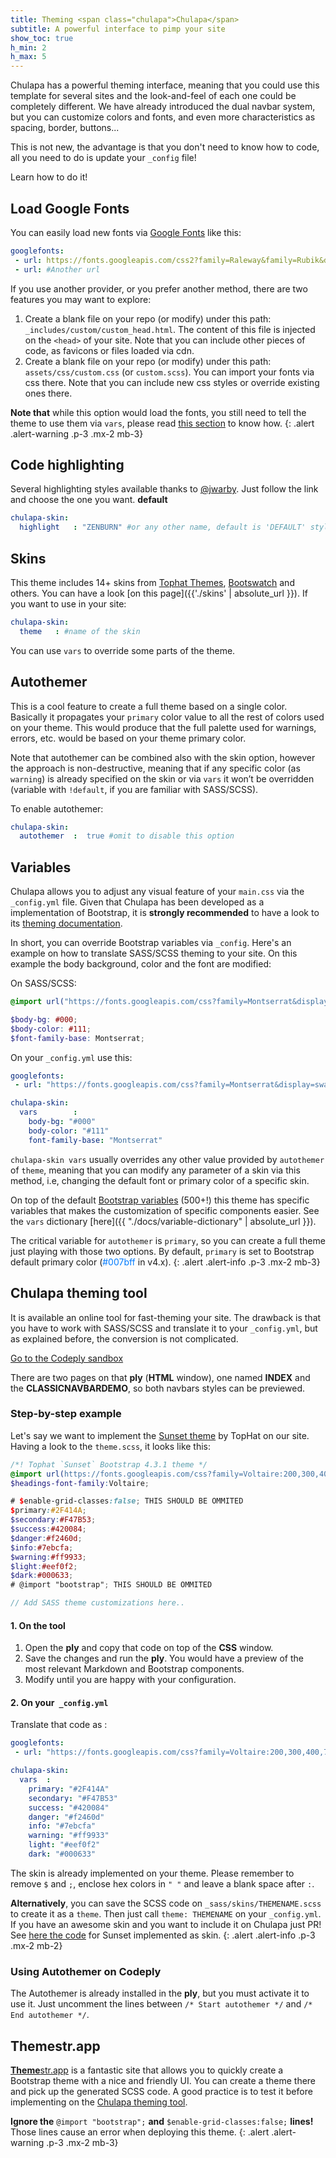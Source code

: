 ```yaml
---
title: Theming <span class="chulapa">Chulapa</span>
subtitle: A powerful interface to pimp your site
show_toc: true
h_min: 2
h_max: 5
---
```


<span class="chulapa">Chulapa</span> has a powerful theming interface, meaning that you could use this template for several sites and the look-and-feel of each one could be completely different. We have already introduced the dual navbar system, but you can customize colors and fonts, and even more characteristics as spacing, border, buttons...

This is not new, the advantage is that you don't need to know how to code, all you need to do is update your `_config` file!

Learn how to do it!

## Load Google Fonts

You can easily load new fonts via [Google Fonts](https://fonts.google.com/) like this:

```yaml
googlefonts:
 - url: https://fonts.googleapis.com/css2?family=Raleway&family=Rubik&display=swap
 - url: #Another url
```

If you use another provider, or you prefer another method, there are two features you may want to explore:
  1. Create a blank file on your repo (or modify) under this path: `_includes/custom/custom_head.html`. The content of this file is injected on the `<head>` of your site. Note that you can include other pieces of code, as favicons or files loaded via cdn.
  2. Create a blank file on your repo (or modify) under this path: `assets/css/custom.css` (or `custom.scss`). You can import your fonts via css there. Note that you can include new css styles or override existing ones there.


**Note that** while this option would load the fonts, you still need to tell the theme to use them via `vars`, please read [this section](https://dieghernan.github.io/chulapa/docs/03-theming#variables) to know how.
{: .alert .alert-warning .p-3 .mx-2 mb-3}


## Code highlighting

Several highlighting styles available thanks to [@jwarby](http://jwarby.github.io/jekyll-pygments-themes). Just follow the link and choose the one you want. **default**

```yaml
chulapa-skin: 
  highlight   : "ZENBURN" #or any other name, default is 'DEFAULT' style
```

## Skins

This theme includes 14+ skins from [Tophat Themes](https://themesguide.github.io/top-hat/dist/), [Bootswatch](https://bootswatch.com/) and others. You can have a look [on this page]({{'./skins' | absolute_url }}). If you want to use in your site:

```yaml
chulapa-skin: 
  theme   : #name of the skin
```

You can use `vars` to override some parts of the theme.

## Autothemer

This is a cool feature to create a full theme based on a single color. Basically it propagates your `primary` color value to all the rest of colors used on your theme. This would produce that the full palette used for warnings, errors, etc. would be based on your theme primary color.

Note that autothemer can be combined also with the skin option, however the approach is non-destructive, meaning that if any specific color (as `warning`) is already specified on the skin or via `vars` it won’t be overridden (variable with `!default`, if you are familiar with SASS/SCSS).

To enable autothemer: 

```yaml
chulapa-skin: 
  autothemer  :  true #omit to disable this option

```

## Variables

<span class="chulapa">Chulapa</span> allows you to adjust any visual feature of your `main.css` via the `_config.yml` file. Given that <span class="chulapa">Chulapa</span> has been developed as a implementation of Bootstrap, it is **strongly recommended** to have a look to its [theming documentation](https://getbootstrap.com/docs/4.5/getting-started/theming/#variable-defaults).

In short, you can override Bootstrap variables via `_config`. Here's an example on how to translate SASS/SCSS theming to your site. On this example the body background, color and the font are modified:

On SASS/SCSS:

```scss
@import url("https://fonts.googleapis.com/css?family=Montserrat&display=swap");

$body-bg: #000;
$body-color: #111;
$font-family-base: Montserrat;

```

On your `_config.yml` use this:

```yaml
googlefonts: 
 - url: "https://fonts.googleapis.com/css?family=Montserrat&display=swap"

chulapa-skin: 
  vars        :
    body-bg: "#000"
    body-color: "#111"
    font-family-base: "Montserrat"
```

`chulapa-skin vars` usually overrides any other value provided by `autothemer` of `theme`, meaning that you can modify any parameter of a skin via this method, i.e, changing the default font or primary color of a specific skin.


On top of the default [Bootstrap variables](https://github.com/dieghernan/chulapa/blob/master/_sass/bootstrap/_variables.scss) (500+!) this theme has specific variables that makes the customization of specific components easier. See the `vars` dictionary [here]({{ "./docs/variable-dictionary" | absolute_url }}).

The critical variable for `autothemer` is `primary`, so you can create a full theme just playing with those two options. By default, `primary` is set to Bootstrap default primary color (<span style="color:#007bff;">#007bff</span> in v4.x).
{: .alert .alert-info .p-3 .mx-2 mb-3}


<h2 id="tool"><span class="chulapa">Chulapa</span> theming tool</h2>

It is available an online tool for fast-theming your site. The drawback is that you have to work with SASS/SCSS and translate it to your `_config.yml`, but as explained before, the conversion is not complicated. 

<div class="text-center my-4">
  <a class="btn btn-lg btn-dark mx-1 text-primary" href="https://www.codeply.com/p/qhEml875ge" role="button">Go to the Codeply sandbox</a>
</div>

There are two pages on that **ply** (**HTML** window), one named **INDEX** and the **CLASSICNAVBARDEMO**, so both navbars styles can be previewed.

### Step-by-step example

Let's say we want to implement the [Sunset theme](https://themesguide.github.io/top-hat/dist/sunset/) by TopHat on our site. Having a look to the `theme.scss`, it looks like this:

```scss
/*! Tophat `Sunset` Bootstrap 4.3.1 theme */
@import url(https://fonts.googleapis.com/css?family=Voltaire:200,300,400,700);
$headings-font-family:Voltaire;

# $enable-grid-classes:false; THIS SHOULD BE OMMITED
$primary:#2F414A;
$secondary:#F47B53;
$success:#420084;
$danger:#f2460d;
$info:#7ebcfa;
$warning:#ff9933;
$light:#eef0f2;
$dark:#000633;
# @import "bootstrap"; THIS SHOULD BE OMMITED

// Add SASS theme customizations here..

```

#### 1. On the tool

1. Open the **ply** and copy that code on top of the **CSS** window.
2. Save the changes and run the **ply**. You would have a preview of the most relevant Markdown and Bootstrap components.
3. Modify until you are happy with your configuration.

<h4 id="step-2">2. On your<code> _config.yml</code></h4>

Translate that code as :

```yaml
googlefonts: 
 - url: "https://fonts.googleapis.com/css?family=Voltaire:200,300,400,700"

chulapa-skin: 
  vars  :
    primary: "#2F414A"
    secondary: "#F47B53"
    success: "#420084"
    danger: "#f2460d"
    info: "#7ebcfa"
    warning: "#ff9933"
    light: "#eef0f2"
    dark: "#000633"
```

The skin is already implemented on your theme. Please remember to remove `$` and `;`, enclose hex colors in `" "` and leave a blank space after `:`.



**Alternatively**, you can save the SCSS code on `_sass/skins/THEMENAME.scss` to create it as a `theme`. Then just call `theme: THEMENAME` on your `_config.yml`. If you have an awesome skin and you want to include it on <span class="chulapa">Chulapa</span> just PR! See [here the code](https://github.com/dieghernan/chulapa/blob/master/_sass/skins/sunset.scss) for Sunset implemented as skin.
{: .alert .alert-info .p-3 .mx-2 mb-2}


### Using Autothemer on Codeply

The Autothemer is already installed in the **ply**, but you must activate it to use it. Just uncomment the lines between `/* Start autothemer */` and `/* End autothemer */`.

## Themestr.app

[**Theme**str.app](https://themestr.app/) is a fantastic site that allows you to quickly create a Bootstrap theme with a nice and friendly UI. You can create a theme there and pick up the generated  SCSS code. A good practice is to test it before implementing on the <a href="https://www.codeply.com/p/qhEml875ge"><span class=“chulapa”>Chulapa</span> theming tool</a>.


**Ignore the** `@import "bootstrap";` **and** `$enable-grid-classes:false;` **lines!** Those lines cause an error when deploying this theme.
{: .alert .alert-warning .p-3 .mx-2 mb-3}



